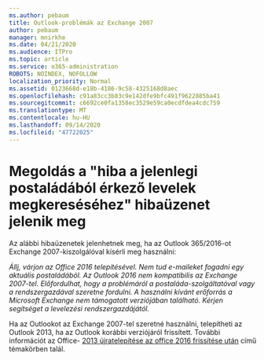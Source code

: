 ```yaml
---
ms.author: pebaum
title: Outlook-problémák az Exchange 2007
author: pebaum
manager: mnirkhe
ms.date: 04/21/2020
ms.audience: ITPro
ms.topic: article
ms.service: o365-administration
ROBOTS: NOINDEX, NOFOLLOW
localization_priority: Normal
ms.assetid: 0123668d-e18b-4186-9c58-4325168d8aec
ms.openlocfilehash: c91a83cc3b83c9e142dfe9bfc491f9622885ba41
ms.sourcegitcommit: c6692ce0fa1358ec3529e59ca0ecdfdea4cdc759
ms.translationtype: MT
ms.contentlocale: hu-HU
ms.lasthandoff: 09/14/2020
ms.locfileid: "47722025"
---
```

# <a name="solution-for-error-you-wont-be-able-to-receive-mail-from-a-current-mailbox"></a>Megoldás a "hiba a jelenlegi postaládából érkező levelek megkereséséhez" hibaüzenet jelenik meg
Az alábbi hibaüzenetek jelenhetnek meg, ha az Outlook 365/2016-ot Exchange 2007-kiszolgálóval kísérli meg használni:

*Állj, várjon az Office 2016 telepítésével. Nem tud e-maileket fogadni egy aktuális postaládából. Az Outlook 2016 nem kompatibilis az Exchange 2007-tel. Előfordulhat, hogy a problémáról a postaláda-szolgáltatóval vagy a rendszergazdával szeretne fordulni. A használni kívánt erőforrás a Microsoft Exchange nem támogatott verziójában található. Kérjen segítséget a levelezési rendszergazdájától.*

Ha az Outlookot az Exchange 2007-tel szeretné használni, telepítheti az Outlook 2013, ha az Outlook korábbi verziójáról frissített. További információt az Office- [2013 újratelepítése az office 2016 frissítése után](https://support.office.com/article/a6ca92f4-cbb4-4609-9fdb-f8d3dd6812f3) című témakörben talál.